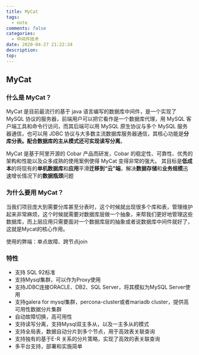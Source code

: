 ```yaml
---
title: MyCat
tags:
  - note
comments: false
categories:
  - 中间件技术
date: 2020-04-27 21:22:24
description:
top:
---
```


## MyCat
 
### 什么是 MyCat？

MyCat 是目前最流行的基于 java 语言编写的数据库中间件，是一个实现了 MySQL 协议的服务器，前端用户可以把它看作是一个数据库代理，用 MySQL 客户端工具和命令行访问，而其后端可以用 MySQL 原生协议与多个 MySQL 服务器通信，也可以用 JDBC 协议与大多数主流数据库服务器通信，其核心功能是**分库分表。配合数据库的主从模式还可实现读写分离**。

MyCat 是基于阿里开源的 Cobar 产品而研发，Cobar 的稳定性、可靠性、优秀的架构和性能以及众多成熟的使用案例使得 MyCat 变得非常的强大。
其目标是**低成本**的将现有的**单机数据库**和**应用**平滑**迁移到“云”端**，解决**数据存储**和**业务规模**迅速增长情况下的**数据瓶颈**问题


### 为什么要用 MyCat？

当我们项目庞大到需要分库甚至分表时，这个时候就出现很多个库和表，管理维护起来非常麻烦，这个时候就需要对数据库层做一个抽象，来帮我们更好地管理这些数据库，而上层应用只需要面对一个数据库层的抽象或者说数据库中间件就好了，这就是Mycat的核心作用。

使用的弊端：单点故障、跨节点join

### 特性

* 支持 SQL 92标准
* 支持Mysql集群，可以作为Proxy使用
* 支持JDBC连接ORACLE、DB2、SQL Server，将其模拟为MySQL Server使用
* 支持galera for mysql集群，percona-cluster或者mariadb cluster，提供高可用性数据分片集群
* 自动故障切换，高可用性
* 支持读写分离，支持Mysql双主多从，以及一主多从的模式
* 支持全局表，数据自动分片到多个节点，用于高效表关联查询
* 支持独有的基于E-R 关系的分片策略，实现了高效的表关联查询
* 多平台支持，部署和实施简单
